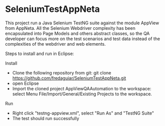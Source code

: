 # SeleniumTestAppNeta 

This project run a Java Selenium TestNG suite against the module AppView from AppNeta.
All the Selenium Webdriver complexity has been encapsulated into Page Models and others abstract classes, so the QA developer can focus more on the test scenarios and test data instead of the complexities of the webdriver and web elements.

Steps to install and run in Eclipse:

Install
* Clone the following repository from git:
	git clone https://github.com/fredaguiar/SeleniumTestAppNeta.git
* open Eclipse
* Import the cloned project AppViewQAAutomation to the workspace: 
	select Menu File/Import/General/Existing Projects to the workspace.

Run
* Right click "testng-appview.xml", select "Run As" and "TestNG Suite"
* The test should run successfully


